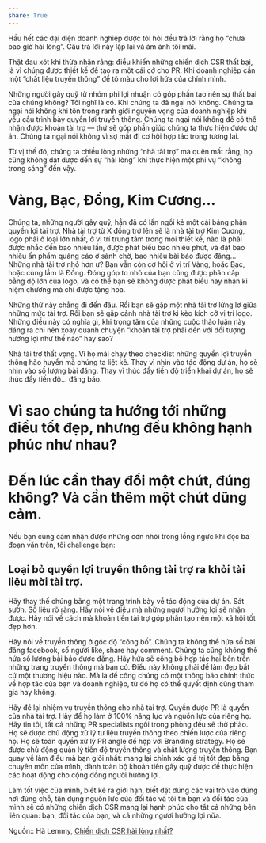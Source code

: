 ```yaml
---  
share: True  
---  
```

Hầu hết các đại diện doanh nghiệp được tôi hỏi đều trả lời rằng họ “chưa bao giờ hài lòng”. Câu trả lời này lặp lại và ám ảnh tôi mãi.  
  
Thật đau xót khi thừa nhận rằng: điều khiến những chiến dịch CSR thất bại, là vì chúng được thiết kế để tạo ra một cái cớ cho PR. Khi doanh nghiệp cần một “chất liệu truyền thông” để tô màu cho lời hứa của chính mình.  
  
Những người gây quỹ từ nhóm phi lợi nhuận có góp phần tạo nên sự thất bại của chúng không? Tôi nghĩ là có. Khi chúng ta đã ngại nói không. Chúng ta ngại nói không khi tôn trọng ranh giới nguyện vọng của doanh nghiệp khi yêu cầu trình bày quyền lợi truyền thông. Chúng ta ngại nói không để có thể nhận được khoản tài trợ — thứ sẽ góp phần giúp chúng ta thực hiện được dự án. Chúng ta ngại nói không vì sợ mất đi cơ hội hợp tác trong tương lai.  
  
Từ vị thế đó, chúng ta chiều lòng những “nhà tài trợ” mà quên mất rằng, họ cũng không đạt được đến sự “hài lòng” khi thực hiện một phi vụ “không trong sáng” đến vậy.  
  
# Vàng, Bạc, Đồng, Kim Cương…  
  
Chúng ta, những người gây quỹ, hẳn đã có lần ngồi kẻ một cái bảng phân quyền lợi tài trợ. Nhà tài trợ từ X đồng trở lên sẽ là nhà tài trợ Kim Cương, logo phải ở loại lớn nhất, ở vị trí trung tâm trong mọi thiết kế, nào là phải được nhắc đến bao nhiêu lần, được phát biểu bao nhiêu phút, và đặt bao nhiêu ấn phẩm quảng cáo ở sảnh chờ, bao nhiêu bài báo được đăng… Những nhà tài trợ nhỏ hơn ư? Bạn vẫn còn cơ hội ở vị trí Vàng, hoặc Bạc, hoặc cùng lắm là Đồng. Đóng góp to nhỏ của bạn cũng được phân cấp bằng độ lớn của logo, và có thể bạn sẽ không được phát biểu hay nhận kỉ niệm chương mà chỉ được tặng hoa.  
  
Những thứ này chẳng đi đến đâu. Rồi bạn sẽ gặp một nhà tài trợ lửng lơ giữa những mức tài trợ. Rồi bạn sẽ gặp cảnh nhà tài trợ kì kèo kích cỡ vị trí logo. Những điều này có nghĩa gì, khi trọng tâm của những cuộc thảo luận này đáng ra chỉ nên xoay quanh chuyện “khoản tài trợ phải đến với đối tượng hưởng lợi như thế nào” hay sao?  
  
Nhà tài trợ thất vọng. Vì họ mải chạy theo checklist những quyền lợi truyền thông hão huyền mà chúng ta liệt kê. Thay vì nhìn vào tác động dự án, họ sẽ nhìn vào số lượng bài đăng. Thay vì thúc đẩy tiến độ triển khai dự án, họ sẽ thúc đẩy tiến độ… đăng báo.  
  
# Vì sao chúng ta hướng tới những điều tốt đẹp, nhưng đều không hạnh phúc như nhau?  
  
# Đến lúc cần thay đổi một chút, đúng không? Và cần thêm một chút dũng cảm.  
  
Nếu bạn cùng cảm nhận được những cơn nhói trong lồng ngực khi đọc ba đoạn văn trên, tôi challenge bạn:  
  
## **Loại bỏ quyền lợi truyền thông tài trợ ra khỏi tài liệu mời tài trợ.**  
  
Hãy thay thế chúng bằng một trang trình bày về tác động của dự án. Sát sườn. Số liệu rõ ràng. Hãy nói về điều mà những người hưởng lợi sẽ nhận được. Hãy nói về cách mà khoản tiền tài trợ góp phần tạo nên một xã hội tốt đẹp hơn.  
  
Hãy nói về truyền thông ở góc độ “công bố”. Chúng ta không thể hứa số bài đăng facebook, số người like, share hay comment. Chúng ta cũng không thể hứa số lượng bài báo được đăng. Hãy hứa sẽ công bố hợp tác hai bên trên những trang truyền thông mà bạn có. Điều này không phải để làm đẹp bất cứ một thương hiệu nào. Mà là để công chúng có một thông báo chính thức về hợp tác của bạn và doanh nghiệp, từ đó họ có thể quyết định cùng tham gia hay không.  
  
Hãy để lại nhiệm vụ truyền thông cho nhà tài trợ. Quyền được PR là quyền của nhà tài trợ. Hãy để họ làm ở 100% năng lực và nguồn lực của riêng họ. Hãy tin tôi, tất cả những PR specialists ngồi trong phòng đều sẽ thở phào. Họ sẽ được chủ động xử lý tư liệu truyền thông theo chiến lược của riêng họ. Họ sẽ toàn quyền xử lý PR angle để hợp với Branding strategy. Họ sẽ được chủ động quản lý tiến độ truyền thông và chất lượng truyền thông. Bạn quay về làm điều mà bạn giỏi nhất: mang lại chính xác giá trị tốt đẹp bằng chuyên môn của mình, dành toàn bộ khoản tiền gây quỹ được để thực hiện các hoạt động cho cộng đồng người hưởng lợi.  
  
Làm tốt việc của mình, biết kẻ ra giới hạn, biết đặt đúng các vai trò vào đúng nơi đúng chỗ, tận dụng nguồn lực của đối tác và tôi tin bạn và đối tác của mình sẽ có những chiến dịch CSR mang lại hạnh phúc cho tất cả những bên liên quan: bạn, đối tác của bạn, và cả những người hưởng lợi nữa.  
  
Nguồn:: Hà Lemmy, [Chiến dịch CSR hài lòng nhất?](https://halemmy.medium.com/chiến-dịch-csr-hài-lòng-nhất-ef0501337970)